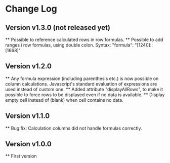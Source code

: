 # Change Log

## Version v1.3.0 (not released yet)
** Possible to reference calculated rows in row formulas.
** Possible to add ranges i row formulas, using double colon. Syntax: "formula": "[1240]::[1668]"

## Version v1.2.0
** Any formula expression (including parenthesis etc.) is now possible on column calculations. Javascript's standard evaluation of expressions are used instead of custom one.
** Added attribute "displayAllRows", to make it possible to force rows to be displayed even if no data is available.
** Display empty cell instead of (blank) when cell contains no data.

## Version v1.1.0
** Bug fix: Calculation columns did not handle formulas correctly.

## Version v1.0.0
** First version

